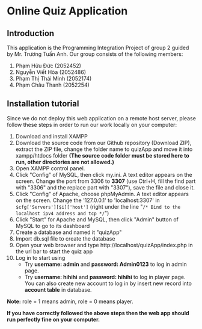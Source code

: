 # Online Quiz Application

## Introduction

This application is the Programming Integration Project of group 2 guided by Mr. Trương Tuấn Anh. Our group consists of the following members:

1. Phạm Hữu Đức (2052452)
2. Nguyễn Viết Hòa (2052486)
3. Phạm Thị Thái Minh (2052174)
4. Phạm Châu Thanh (2052254)

## Installation tutorial

Since we do not deploy this web application on a remote host server, please follow these steps in order to run our work locally on your computer:

1. Download and install XAMPP
2. Download the source code from our Github repository (Download ZIP), extract the ZIP file, change the folder name to quizApp and move it into xampp/htdocs folder **(The source code folder must be stored here to run, other directories are not allowed.)**
3. Open XAMPP control panel.
4. Click "Config" of MySQL, then click my.ini. A text editor appears on the screen. Change the port from 3306 to **3307** (use Ctrl+H, fill the find part with "3306" and the replace part with "3307"), save the file and close it.
5. Click "Config" of Apache, choose phpMyAdmin. A text editor appears on the screen. Change the '127.0.0.1' to 'localhost:3307' in `$cfg['Servers'][$i]['host']` (right under the line "`/* Bind to the localhost ipv4 address and tcp */`")
6. Click "Start" for Apache and MySQL, then click "Admin" button of MySQL to go to its dashboard
7. Create a database and named it "quizApp"
8. Import db.sql file to create the database
9. Open your web browser and type http://localhost/quizApp/index.php in the url bar to start the quiz app
10. Log in to start using
    - Try **username: admin** and **password: Admin0123** to log in admin page.
    - Try **username: hihihi** and **password: hihihi** to log in player page.
      You can also create new account to log in by insert new record into **account table** in database.

**Note:** role = 1 means admin, role = 0 means player.

**If you have correctly followed the above steps then the web app should run perfectly fine on your computer.**
